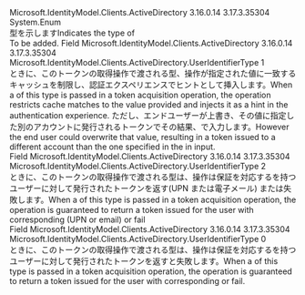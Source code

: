 <Type Name="UserIdentifierType" FullName="Microsoft.IdentityModel.Clients.ActiveDirectory.UserIdentifierType">
  <TypeSignature Language="C#" Value="public enum UserIdentifierType" />
  <TypeSignature Language="ILAsm" Value=".class public auto ansi sealed UserIdentifierType extends System.Enum" />
  <TypeSignature Language="DocId" Value="T:Microsoft.IdentityModel.Clients.ActiveDirectory.UserIdentifierType" />
  <TypeSignature Language="VB.NET" Value="Public Enum UserIdentifierType" />
  <TypeSignature Language="F#" Value="type UserIdentifierType = " />
  <AssemblyInfo>
    <AssemblyName>Microsoft.IdentityModel.Clients.ActiveDirectory</AssemblyName>
    <AssemblyVersion>3.16.0.14</AssemblyVersion>
    <AssemblyVersion>3.17.3.35304</AssemblyVersion>
  </AssemblyInfo>
  <Base>
    <BaseTypeName>System.Enum</BaseTypeName>
  </Base>
  <Docs>
    <summary>
            <span data-ttu-id="5b6d5-101">型を示します<see cref="T:Microsoft.IdentityModel.Clients.ActiveDirectory.UserIdentifier" /></span><span class="sxs-lookup"><span data-stu-id="5b6d5-101">Indicates the type of <see cref="T:Microsoft.IdentityModel.Clients.ActiveDirectory.UserIdentifier" /></span></span></summary>
    <remarks>To be added.</remarks>
  </Docs>
  <Members>
    <Member MemberName="OptionalDisplayableId">
      <MemberSignature Language="C#" Value="OptionalDisplayableId" />
      <MemberSignature Language="ILAsm" Value=".field public static literal valuetype Microsoft.IdentityModel.Clients.ActiveDirectory.UserIdentifierType OptionalDisplayableId = int32(1)" />
      <MemberSignature Language="DocId" Value="F:Microsoft.IdentityModel.Clients.ActiveDirectory.UserIdentifierType.OptionalDisplayableId" />
      <MemberSignature Language="VB.NET" Value="OptionalDisplayableId" />
      <MemberSignature Language="F#" Value="OptionalDisplayableId = 1" Usage="Microsoft.IdentityModel.Clients.ActiveDirectory.UserIdentifierType.OptionalDisplayableId" />
      <MemberType>Field</MemberType>
      <AssemblyInfo>
        <AssemblyName>Microsoft.IdentityModel.Clients.ActiveDirectory</AssemblyName>
        <AssemblyVersion>3.16.0.14</AssemblyVersion>
        <AssemblyVersion>3.17.3.35304</AssemblyVersion>
      </AssemblyInfo>
      <ReturnValue>
        <ReturnType>Microsoft.IdentityModel.Clients.ActiveDirectory.UserIdentifierType</ReturnType>
      </ReturnValue>
      <MemberValue>1</MemberValue>
      <Docs>
        <summary>
            <span data-ttu-id="5b6d5-102">ときに、<see cref="T:Microsoft.IdentityModel.Clients.ActiveDirectory.UserIdentifier" />このトークンの取得操作で渡される型、操作が指定された値に一致するキャッシュを制限し、認証エクスペリエンスでヒントとして挿入します。</span><span class="sxs-lookup"><span data-stu-id="5b6d5-102">When a <see cref="T:Microsoft.IdentityModel.Clients.ActiveDirectory.UserIdentifier" /> of this type is passed in a token acquisition operation, the operation restricts cache matches to the value provided and injects it as a hint in the authentication experience.</span></span> <span data-ttu-id="5b6d5-103">ただし、エンドユーザーが上書き、その値に指定した別のアカウントに発行されるトークンでその結果、<see cref="T:Microsoft.IdentityModel.Clients.ActiveDirectory.UserIdentifier" />で入力します。</span><span class="sxs-lookup"><span data-stu-id="5b6d5-103">However the end user could overwrite that value, resulting in a token issued to a different account than the one specified in the <see cref="T:Microsoft.IdentityModel.Clients.ActiveDirectory.UserIdentifier" /> in input.</span></span>
            </summary>
      </Docs>
    </Member>
    <Member MemberName="RequiredDisplayableId">
      <MemberSignature Language="C#" Value="RequiredDisplayableId" />
      <MemberSignature Language="ILAsm" Value=".field public static literal valuetype Microsoft.IdentityModel.Clients.ActiveDirectory.UserIdentifierType RequiredDisplayableId = int32(2)" />
      <MemberSignature Language="DocId" Value="F:Microsoft.IdentityModel.Clients.ActiveDirectory.UserIdentifierType.RequiredDisplayableId" />
      <MemberSignature Language="VB.NET" Value="RequiredDisplayableId" />
      <MemberSignature Language="F#" Value="RequiredDisplayableId = 2" Usage="Microsoft.IdentityModel.Clients.ActiveDirectory.UserIdentifierType.RequiredDisplayableId" />
      <MemberType>Field</MemberType>
      <AssemblyInfo>
        <AssemblyName>Microsoft.IdentityModel.Clients.ActiveDirectory</AssemblyName>
        <AssemblyVersion>3.16.0.14</AssemblyVersion>
        <AssemblyVersion>3.17.3.35304</AssemblyVersion>
      </AssemblyInfo>
      <ReturnValue>
        <ReturnType>Microsoft.IdentityModel.Clients.ActiveDirectory.UserIdentifierType</ReturnType>
      </ReturnValue>
      <MemberValue>2</MemberValue>
      <Docs>
        <summary>
            <span data-ttu-id="5b6d5-104">ときに、<see cref="T:Microsoft.IdentityModel.Clients.ActiveDirectory.UserIdentifier" />このトークンの取得操作で渡される型は、操作は保証を対応するを持つユーザーに対して発行されたトークンを返す<see cref="P:Microsoft.IdentityModel.Clients.ActiveDirectory.UserIdentifier.DisplayableId" />(UPN または電子メール) または失敗します。</span><span class="sxs-lookup"><span data-stu-id="5b6d5-104">When a <see cref="T:Microsoft.IdentityModel.Clients.ActiveDirectory.UserIdentifier" /> of this type is passed in a token acquisition operation, the operation is guaranteed to return a token issued for the user with corresponding <see cref="P:Microsoft.IdentityModel.Clients.ActiveDirectory.UserIdentifier.DisplayableId" /> (UPN or email) or fail</span></span>
            </summary>
      </Docs>
    </Member>
    <Member MemberName="UniqueId">
      <MemberSignature Language="C#" Value="UniqueId" />
      <MemberSignature Language="ILAsm" Value=".field public static literal valuetype Microsoft.IdentityModel.Clients.ActiveDirectory.UserIdentifierType UniqueId = int32(0)" />
      <MemberSignature Language="DocId" Value="F:Microsoft.IdentityModel.Clients.ActiveDirectory.UserIdentifierType.UniqueId" />
      <MemberSignature Language="VB.NET" Value="UniqueId" />
      <MemberSignature Language="F#" Value="UniqueId = 0" Usage="Microsoft.IdentityModel.Clients.ActiveDirectory.UserIdentifierType.UniqueId" />
      <MemberType>Field</MemberType>
      <AssemblyInfo>
        <AssemblyName>Microsoft.IdentityModel.Clients.ActiveDirectory</AssemblyName>
        <AssemblyVersion>3.16.0.14</AssemblyVersion>
        <AssemblyVersion>3.17.3.35304</AssemblyVersion>
      </AssemblyInfo>
      <ReturnValue>
        <ReturnType>Microsoft.IdentityModel.Clients.ActiveDirectory.UserIdentifierType</ReturnType>
      </ReturnValue>
      <MemberValue>0</MemberValue>
      <Docs>
        <summary>
            <span data-ttu-id="5b6d5-105">ときに、<see cref="T:Microsoft.IdentityModel.Clients.ActiveDirectory.UserIdentifier" />このトークンの取得操作で渡される型は、操作は保証を対応するを持つユーザーに対して発行されたトークンを返す<see cref="P:Microsoft.IdentityModel.Clients.ActiveDirectory.UserIdentifier.UniqueId" />と失敗します。</span><span class="sxs-lookup"><span data-stu-id="5b6d5-105">When a <see cref="T:Microsoft.IdentityModel.Clients.ActiveDirectory.UserIdentifier" /> of this type is passed in a token acquisition operation, the operation is guaranteed to return a token issued for the user with corresponding <see cref="P:Microsoft.IdentityModel.Clients.ActiveDirectory.UserIdentifier.UniqueId" /> or fail.</span></span>
            </summary>
      </Docs>
    </Member>
  </Members>
</Type>